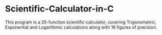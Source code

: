 # Scientific-Calculator-in-C
This program is a 25-function scientific calculator, covering Trigonometric, Exponential and Logarithmic calculations along with 16 figures of precision.
